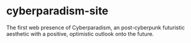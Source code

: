# cyberparadism-site
The first web presence of Cyberparadism, an post-cyberpunk futuristic aesthetic with a positive, optimistic outlook onto the future.
